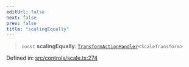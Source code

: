 ```yaml
---
editUrl: false
next: false
prev: false
title: "scalingEqually"
---
```


> `const` **scalingEqually**: [`TransformActionHandler`](/api/type-aliases/transformactionhandler/)\<`ScaleTransform`\>

Defined in: [src/controls/scale.ts:274](https://github.com/fabricjs/fabric.js/blob/8748628df7e9de00ba77413bfc3ad9e9fe9d4f30/src/controls/scale.ts#L274)
